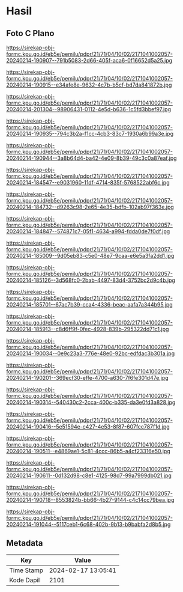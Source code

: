 # Hasil

## Foto C Plano

https://sirekap-obj-formc.kpu.go.id/eb5e/pemilu/pdpr/21/71/04/10/02/2171041002057-20240214-190907--791b5083-2d66-405f-aca6-0f16652d5a25.jpg

https://sirekap-obj-formc.kpu.go.id/eb5e/pemilu/pdpr/21/71/04/10/02/2171041002057-20240214-190915--e34afe8e-9632-4c7b-b5cf-bd7da841872b.jpg

https://sirekap-obj-formc.kpu.go.id/eb5e/pemilu/pdpr/21/71/04/10/02/2171041002057-20240214-201304--98906431-0112-4e5d-b636-1c5fd3bbef97.jpg

https://sirekap-obj-formc.kpu.go.id/eb5e/pemilu/pdpr/21/71/04/10/02/2171041002057-20240214-190935--794c3b2a-f1cc-4cb3-83c7-1930a6b99a3e.jpg

https://sirekap-obj-formc.kpu.go.id/eb5e/pemilu/pdpr/21/71/04/10/02/2171041002057-20240214-190944--3a8b64d4-ba42-4e09-8b39-49c3c0a87eaf.jpg

https://sirekap-obj-formc.kpu.go.id/eb5e/pemilu/pdpr/21/71/04/10/02/2171041002057-20240214-184547--e9031960-11df-4714-835f-5768522abf6c.jpg

https://sirekap-obj-formc.kpu.go.id/eb5e/pemilu/pdpr/21/71/04/10/02/2171041002057-20240214-184732--d9263c98-2e65-4e35-bdfb-102ab97f363e.jpg

https://sirekap-obj-formc.kpu.go.id/eb5e/pemilu/pdpr/21/71/04/10/02/2171041002057-20240214-184847--574871c7-05f1-4634-a994-fdda0de7f0df.jpg

https://sirekap-obj-formc.kpu.go.id/eb5e/pemilu/pdpr/21/71/04/10/02/2171041002057-20240214-185009--9d05eb83-c5e0-48e7-9caa-e6e5a3fa2dd1.jpg

https://sirekap-obj-formc.kpu.go.id/eb5e/pemilu/pdpr/21/71/04/10/02/2171041002057-20240214-185126--3d568fc0-2bab-4497-83d4-3752bc2d9c4b.jpg

https://sirekap-obj-formc.kpu.go.id/eb5e/pemilu/pdpr/21/71/04/10/02/2171041002057-20240214-185701--67ac7b39-cca4-4336-beac-aafa7a344b95.jpg

https://sirekap-obj-formc.kpu.go.id/eb5e/pemilu/pdpr/21/71/04/10/02/2171041002057-20240214-185913--c8d6ff9f-0fec-4928-839b-295322dd71c1.jpg

https://sirekap-obj-formc.kpu.go.id/eb5e/pemilu/pdpr/21/71/04/10/02/2171041002057-20240214-190034--0e9c23a3-776e-48e0-92bc-edfdac3b301a.jpg

https://sirekap-obj-formc.kpu.go.id/eb5e/pemilu/pdpr/21/71/04/10/02/2171041002057-20240214-190201--369ecf30-effe-4700-a630-7f6fe301d47e.jpg

https://sirekap-obj-formc.kpu.go.id/eb5e/pemilu/pdpr/21/71/04/10/02/2171041002057-20240214-190314--540430c2-2cca-400c-b335-da3e0fd3a828.jpg

https://sirekap-obj-formc.kpu.go.id/eb5e/pemilu/pdpr/21/71/04/10/02/2171041002057-20240214-190416--5e51594e-c427-4e53-8f87-607fcc787f1d.jpg

https://sirekap-obj-formc.kpu.go.id/eb5e/pemilu/pdpr/21/71/04/10/02/2171041002057-20240214-190511--e4869ae1-5c81-4ccc-86b5-a4cf23316e50.jpg

https://sirekap-obj-formc.kpu.go.id/eb5e/pemilu/pdpr/21/71/04/10/02/2171041002057-20240214-190611--0d132d98-c8e1-4125-98d7-99a7999db021.jpg

https://sirekap-obj-formc.kpu.go.id/eb5e/pemilu/pdpr/21/71/04/10/02/2171041002057-20240214-190718--8553824b-bb66-4b27-9144-c4c14cc79bea.jpg

https://sirekap-obj-formc.kpu.go.id/eb5e/pemilu/pdpr/21/71/04/10/02/2171041002057-20240214-191044--5117ceb1-6c68-402b-9b13-b9babfa2d8b5.jpg


## Metadata

| Key        | Value               |
| ---------- | ------------------- |
| Time Stamp | 2024-02-17 13:05:41 |
| Kode Dapil | 2101                |



